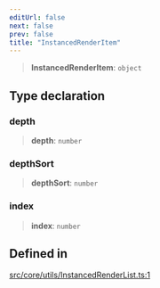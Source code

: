 ```yaml
---
editUrl: false
next: false
prev: false
title: "InstancedRenderItem"
---
```


> **InstancedRenderItem**: `object`

## Type declaration

### depth

> **depth**: `number`

### depthSort

> **depthSort**: `number`

### index

> **index**: `number`

## Defined in

[src/core/utils/InstancedRenderList.ts:1](https://github.com/three-ez/instanced-mesh/blob/85018850a35ef66e53e9b7df12c8fcc2c395066b/src/core/utils/InstancedRenderList.ts#L1)

